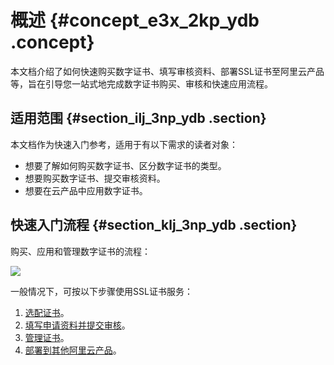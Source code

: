 # 概述 {#concept_e3x_2kp_ydb .concept}

本文档介绍了如何快速购买数字证书、填写审核资料、部署SSL证书至阿里云产品等，旨在引导您一站式地完成数字证书购买、审核和快速应用流程。

## 适用范围 {#section_ilj_3np_ydb .section}

本文档作为快速入门参考，适用于有以下需求的读者对象：

-   想要了解如何购买数字证书、区分数字证书的类型。
-   想要购买数字证书、提交审核资料。
-   想要在云产品中应用数字证书。

## 快速入门流程 {#section_klj_3np_ydb .section}

购买、应用和管理数字证书的流程：

![](http://static-aliyun-doc.oss-cn-hangzhou.aliyuncs.com/assets/img/13565/15514196954189_zh-CN.jpg)

一般情况下，可按以下步骤使用SSL证书服务：

1.  [选配证书](intl.zh-CN/快速入门/步骤一：选配证书.md#)。
2.  [填写申请资料并提交审核](intl.zh-CN/快速入门/步骤二：填写资料.md#)。
3.  [管理证书](intl.zh-CN/快速入门/步骤三：管理SSL证书.md#)。
4.  [部署到其他阿里云产品](intl.zh-CN/快速入门/步骤四：推送云产品.md#)。

